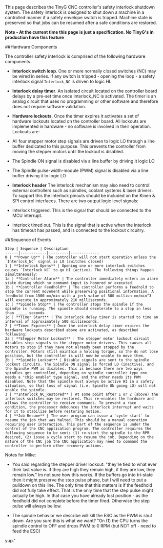 This page describes the TinyG CNC controller's safety interlock shutdown system. The safety interlock is designed to shut down a machine in a controlled manner if a safety envelope switch is tripped. Machine state is preserved so that jobs can be resumed after a safe conditions are restored.

**Note - At the current time this page is just a specification. No TinyG's in production have this feature**

##Hardware Components

The controller safety interlock is comprised of the following hardware components.

* **Interlock switch loop**. One or more normally closed switches (NC) may be wired in series. If any switch is tripped - opening the loop - a safety interlock signal `Interlock_NC` is driven to logic HI.

* **Interlock delay timer**. An isolated circuit located on the controller board delays by a pre-set time once Interlock_NC is activated. The timer is an analog circuit that uses no programming or other software and therefore does not require software validation.

* **Hardware lockouts**. Once the timer expires it activates a set of hardware lockouts located on the controller board. All lockouts are implemented in hardware - no software is involved in their operation. Lockouts are:
 * All four stepper motor step signals are driven to logic LO through a line buffer dedicated to this purpose. This prevents the controller from moving the stepper motors until the lockout is disabled.
 * The Spindle ON signal is disabled via a line buffer by driving it logic LO
 * The Spindle pulse-width-module (PWM) signal is disabled via a line buffer driving it to logic LO

* **Interlock header**
The interlock mechanism may also need to control external controllers such as spindles, coolant systems & laser drivers. To support this the interlock pinouts should be included on the Kinen & SPI control interfaces. There are two output logic level signals:
 * Interlock triggered. This is the signal that should be connected to the MCU interrupt.
 * Interlock timed out. This is the signal that is active when the interlock has timeout has passed, and is connected to the lockout circuitry.

##Sequence of Events

	Step | Sequence | Description
	------|------------|---------|-------------
	0 | **Power Up** | The controller will not start operation unless the `Interlock_NC` signal is LO (switches closed)
	1 | **Interlock Opens** | Opening one or more interlock switches causes `Interlock_NC` to go HI (active). The following things happen simultaneously:
	1a | **Controller Alarm** | The controller immediately enters an alarm state during which no command input is honored or executed.
	1b | **Controller Feedhold** | The controller performs a feedhold to stop the current movement while preserving positional information. A feedhold from 1500 mm/min with a jerk value of 500 million mm/min^3 will execute in approximately 210 milliseconds. 
	1c | **Spindle Stop** | The controller stops the spindle if the spindle is running. The spindle should decelerate to a stop in less than _____ seconds
	1d | **Timer Start** | The interlock delay timer is started to time an interval of approximately 500 milliseconds. 
	2 | **Timer Expires** | Once the interlock delay timer expires the hardware lockouts described above are activated, as described following:
	2a | **Stepper Motor Lockout** | The stepper motor lockout circuit disables step signals to the stepper motor drivers. This causes all motors to stop if they have not already been stopped by the controller. Motors still maintain a holding torque, so the do not lose position, but the controller is will now be unable to move them.
	2b | **Spindle Lockout** | Disable signals are sent to the spindle lockout circuits. The Spindle ON signal is forced LO (inactive), and the Spindle PWM is disables. This is because there are two ways spindles get controlled, depending on spindle controller type one needs a "chip enable" type signal, and the other needs its PWM disabled. Note that the spindle must always be active HI in a safety situation, so that loss of signal (i.e. Spindle ON going LO) will not enable the spindle. 
	3 | **Interlock_NC_Restored** | At some point after 1 or 2 (above) the interlock switches may be restored. This re-enables the hardware and allows the controller to receive commands. To prevent a race condition, the processor debounces the interlock interrupt and waits for it to stabilize before restoring motion.
	4 | **Job Resume** | The user program can issue a `cycle start` to resume the job that was halted. This should be a manual operation requiring user interaction. This part of the sequence is under the control of the CNC application program. The controller requires the following sequence to be sent: (1) re-start the spindle to the RPM desired, (2) issue a cycle start to resume the job. Depending on the nature of the CNC job the CNC application may need to command the controller to perform other recovery actions.


Notes for Mike:

* You said regarding the stepper driver lockout: "they're tied to what ever their last value is. if they are high they remain high, if they are low, they remain low." Im not sure how this works. If the buffers go into tri-state then it might preserve the step pulse phase, but I will need to put a pulldown on this line. The only time that this matters is if the feedhold did not fully take effect. That is the only time that the step pulse might actually be high. In that case you have already lost position - as the feedhold did not complete before the timer fired. Otherwise the step pulse will always be low.
 

* The spindle behavior we describe will kill the ESC as the PWM is shut down. Are you sure this is what we want?
"On (1) the CPU turns the spindle control to OFF and drops PWM to 0 RPM (but NOT off - need to feed the ESC)

yup."